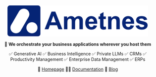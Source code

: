 <p align="center">
  <img height="100" src="https://github.com/ametnes/.github/raw/update-emojis/profile/AmetnesLogo3.png" alt="Ametnes" title="Ametnes">
</p>

<p align="center">
   👋 <b>We orchestrate your business applications wherever you host them</b>
   </p>
<p align="center">
 ✅ Generative AI ✅  Business Intelligence ✅  Private LLMs ✅  CRMs ✅  Productivity Management ✅  Enterprise Data Management ✅  ERPs
</p>

<p align="center">
🏡 <a href="https://cloud.ametnes.com">Homepage</a>
👩‍💻 <a href="https://cloud.ametnes.com/docs/">Documentation</a>
🍿 <a href="https://cloud.ametnes.com/blog/">Blog</a>

</p>
